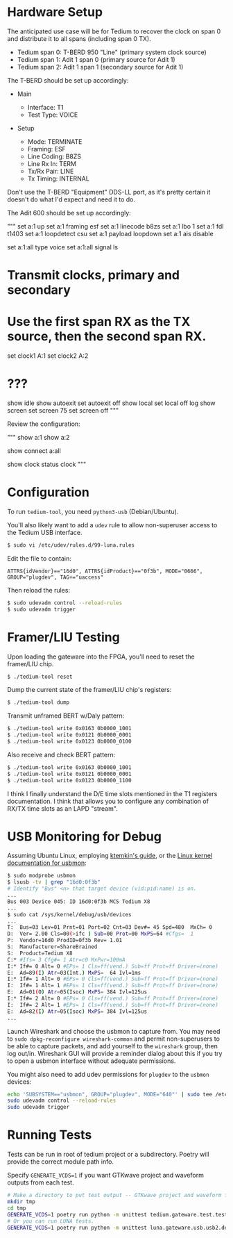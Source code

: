 
# Hardware Setup

The anticipated use case will be for Tedium to recover the clock on span 0 and distribute it to all spans (including span 0 TX).

* Tedium span 0: T-BERD 950 "Line" (primary system clock source)
* Tedium span 1: Adit 1 span 0 (primary source for Adit 1)
* Tedium span 2: Adit 1 span 1 (secondary source for Adit 1)

The T-BERD should be set up accordingly:

* Main
  * Interface: T1
  * Test Type: VOICE

* Setup
  * Mode: TERMINATE
  * Framing: ESF
  * Line Coding: B8ZS
  * Line Rx In: TERM
  * Tx/Rx Pair: LINE
  * Tx Timing: INTERNAL

Don't use the T-BERD "Equipment" DDS-LL port, as it's pretty certain it doesn't do what I'd expect and need it to do.

The Adit 600 should be set up accordingly:

"""
set a:1 up
set a:1 framing esf
set a:1 linecode b8zs
set a:1 lbo 1
set a:1 fdl t1403
set a:1 loopdetect csu
set a:1 payload loopdown
set a:1 ais disable

set a:1:all type voice
set a:1:all signal ls

# Transmit clocks, primary and secondary
# Use the first span RX as the TX source, then the second span RX.
set clock1 A:1
set clock2 A:2

# ???
show idle
show autoexit
set autoexit off
show local
set local off
log
show screen
set screen 75
set screen off
"""

Review the configuration:

"""
show a:1
show a:2

show connect a:all

show clock
status clock
"""

# Configuration

To run `tedium-tool`, you need `python3-usb` (Debian/Ubuntu).

You'll also likely want to add a `udev` rule to allow non-superuser access to the Tedium USB interface.

```bash
$ sudo vi /etc/udev/rules.d/99-luna.rules
```

Edit the file to contain:

```udev
ATTRS{idVendor}=="16d0", ATTRS{idProduct}=="0f3b", MODE="0666", GROUP="plugdev", TAG+="uaccess"
```

Then reload the rules:

```bash
$ sudo udevadm control --reload-rules
$ sudo udevadm trigger
```

# Framer/LIU Testing

Upon loading the gateware into the FPGA, you'll need to reset the framer/LIU chip.

```bash
$ ./tedium-tool reset
```

Dump the current state of the framer/LIU chip's registers:

```bash
$ ./tedium-tool dump
```

Transmit unframed BERT w/Daly pattern:

```bash
$ ./tedium-tool write 0x0163 0b0000_1001
$ ./tedium-tool write 0x0121 0b0000_0001
$ ./tedium-tool write 0x0123 0b0000_0100
```

Also receive and check BERT pattern:

```bash
$ ./tedium-tool write 0x0163 0b0000_1001
$ ./tedium-tool write 0x0121 0b0000_0001
$ ./tedium-tool write 0x0123 0b0000_1100
```

I think I finally understand the D/E time slots mentioned in the T1 registers documentation. I think that allows you to configure any combination of RX/TX time slots as an LAPD "stream".

# USB Monitoring for Debug

Assuming Ubuntu Linux, employing [ktemkin's guide](https://usb.ktemkin.com/usbmon), or the [Linux kernel documentation for usbmon](https://www.kernel.org/doc/Documentation/usb/usbmon.txt):

```bash
$ sudo modprobe usbmon
$ lsusb -tv | grep "16d0:0f3b"
# Identify "Bus" <n> that target device (vid:pid:name) is on.
...
Bus 003 Device 045: ID 16d0:0f3b MCS Tedium X8
...
$ sudo cat /sys/kernel/debug/usb/devices
...
T:  Bus=03 Lev=01 Prnt=01 Port=02 Cnt=03 Dev#= 45 Spd=480  MxCh= 0
D:  Ver= 2.00 Cls=00(>ifc ) Sub=00 Prot=00 MxPS=64 #Cfgs=  1
P:  Vendor=16d0 ProdID=0f3b Rev= 1.01
S:  Manufacturer=ShareBrained
S:  Product=Tedium X8
C:* #Ifs= 3 Cfg#= 1 Atr=c0 MxPwr=100mA
I:* If#= 0 Alt= 0 #EPs= 1 Cls=ff(vend.) Sub=ff Prot=ff Driver=(none)
E:  Ad=89(I) Atr=03(Int.) MxPS=  64 Ivl=1ms
I:* If#= 1 Alt= 0 #EPs= 0 Cls=ff(vend.) Sub=ff Prot=ff Driver=(none)
I:  If#= 1 Alt= 1 #EPs= 1 Cls=ff(vend.) Sub=ff Prot=ff Driver=(none)
E:  Ad=01(O) Atr=05(Isoc) MxPS= 384 Ivl=125us
I:* If#= 2 Alt= 0 #EPs= 0 Cls=ff(vend.) Sub=ff Prot=ff Driver=(none)
I:  If#= 2 Alt= 1 #EPs= 1 Cls=ff(vend.) Sub=ff Prot=ff Driver=(none)
E:  Ad=82(I) Atr=05(Isoc) MxPS= 384 Ivl=125us
...
```

Launch Wireshark and choose the usbmon<n> to capture from. You may need to `sudo dpkg-reconfigure wireshark-common` and permit non-superusers to be able to capture packets, and add yourself to the `wireshark` group, then log out/in. Wireshark GUI will provide a reminder dialog about this if you try to open a usbmon interface without adequate permissions.

You might also need to add udev permissions for `plugdev` to the `usbmon` devices:

```bash
echo 'SUBSYSTEM=="usbmon", GROUP="plugdev", MODE="640"' | sudo tee /etc/udev/rules.d/50-accessible-usbmon.rules
sudo udevadm control --reload-rules
sudo udevadm trigger
```

# Running Tests

Tests can be run in root of tedium project or a subdirectory. Poetry will provide
the correct module path info.

Specify `GENERATE_VCDS=1` if you want GTKwave project and waveform outputs from each test.

```bash
# Make a directory to put test output -- GTKwave project and waveform files.
mkdir tmp
cd tmp
GENERATE_VCDS=1 poetry run python -m unittest tedium.gateware.test.test_enumerate
# Or you can run LUNA tests.
GENERATE_VCDS=1 poetry run python -m unittest luna.gateware.usb.usb2.descriptor
```
